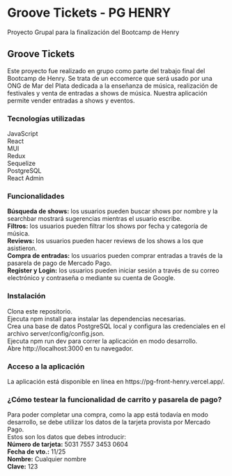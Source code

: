 # Groove Tickets - PG HENRY
Proyecto Grupal para la finalización del Bootcamp de Henry

<h2>Groove Tickets</h2>
Este proyecto fue realizado en grupo como parte del trabajo final del Bootcamp de Henry. Se trata de un eccomerce que será usado por una ONG de Mar del Plata dedicada a la enseñanza de música, realización de festivales y venta de entradas a shows de música. Nuestra aplicación permite vender entradas a shows y eventos.

<h3>Tecnologías utilizadas</h3>
JavaScript</br>
React</br>
MUI</br>
Redux</br>
Sequelize</br>
PostgreSQL</br>
React Admin</br>

<h3>Funcionalidades</h3>
<b>Búsqueda de shows:</b> los usuarios pueden buscar shows por nombre y la searchbar mostrará sugerencias mientras el usuario escribe.
</br>
<b>Filtros:</b> los usuarios pueden filtrar los shows por fecha y categoría de música.
</br>
<b>Reviews:</b> los usuarios pueden hacer reviews de los shows a los que asistieron.
</br>
<b>Compra de entradas:</b> los usuarios pueden comprar entradas a través de la pasarela de pago de Mercado Pago.
</br>
<b>Register y Login:</b> los usuarios pueden iniciar sesión a través de su correo electrónico y contraseña o mediante su cuenta de Google.

<h3>Instalación</h3>
Clona este repositorio.</br>
Ejecuta npm install para instalar las dependencias necesarias.</br>
Crea una base de datos PostgreSQL local y configura las credenciales en el archivo server/config/config.json.</br>
Ejecuta npm run dev para correr la aplicación en modo desarrollo.</br>
Abre http://localhost:3000 en tu navegador.</br>

<h3>Acceso a la aplicación</h3>
La aplicación está disponible en línea en https://pg-front-henry.vercel.app/.

<h3>¿Cómo testear la funcionalidad de carrito y pasarela de pago?</h3>
Para poder completar una compra, como la app está todavía en modo desarrollo, se debe utilizar los datos de la tarjeta provista por Mercado Pago. </br>
Estos son los datos que debes introducir:</br>
<b>Número de tarjeta:</b> 5031 7557 3453 0604 </br>
<b>Fecha de vto.:</b> 11/25</br>
<b>Nombre:</b> Cualquier nombre</br>
<b>Clave:</b> 123</br>
